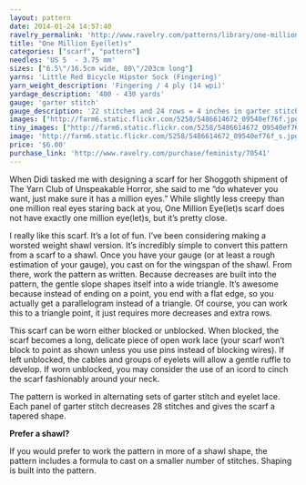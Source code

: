 ```yaml
---
layout: pattern
date: 2014-01-24 14:57:40
ravelry_permalink: 'http://www.ravelry.com/patterns/library/one-million-eyelets'
title: "One Million Eye(let)s"
categories: ["scarf", "pattern"]
needles: 'US 5  - 3.75 mm'
sizes: ["6.5\"/16.5cm wide, 80\"/203cm long"]
yarns: 'Little Red Bicycle Hipster Sock (Fingering)'
yarn_weight_description: 'Fingering / 4 ply (14 wpi)'
yardage_description: '400 - 430 yards'
gauge: 'garter stitch'
gauge_description: '22 stitches and 24 rows = 4 inches in garter stitch'
images: ["http://farm6.static.flickr.com/5258/5486614672_09540ef76f.jpg", "http://farm6.static.flickr.com/5013/5486614712_431be9c6a9.jpg", "http://farm6.static.flickr.com/5011/5486614800_f8a677abdc.jpg", "http://farm6.static.flickr.com/5298/5486018869_86f0629c4f.jpg", "http://images4.ravelrycache.com/uploads/feministy/55927245/shoggoth_008fix_medium.jpg", "http://farm6.static.flickr.com/5256/5486614890_67241fc031.jpg", "http://farm6.static.flickr.com/5016/5486018977_40733050e5.jpg"]
tiny_images: ["http://farm6.static.flickr.com/5258/5486614672_09540ef76f_s.jpg", "http://farm6.static.flickr.com/5013/5486614712_431be9c6a9_s.jpg", "http://farm6.static.flickr.com/5011/5486614800_f8a677abdc_s.jpg", "http://farm6.static.flickr.com/5298/5486018869_86f0629c4f_s.jpg", "http://images4.ravelrycache.com/uploads/feministy/55927245/shoggoth_008fix_square.jpg", "http://farm6.static.flickr.com/5256/5486614890_67241fc031_s.jpg", "http://farm6.static.flickr.com/5016/5486018977_40733050e5_s.jpg"]
image: 'http://farm6.static.flickr.com/5258/5486614672_09540ef76f_s.jpg'
price: '$6.00'
purchase_link: 'http://www.ravelry.com/purchase/feministy/70541'
---
```

<p>When Didi tasked me with designing a scarf for her Shoggoth shipment of The Yarn Club of Unspeakable Horror, she said to me “do whatever you want, just make sure it has a million eyes.” While slightly less creepy than one million real eyes staring back at you, One Million Eye(let)s scarf does not have exactly one million eye(let)s, but it’s pretty close.</p>

<p>I really like this scarf. It’s a lot of fun. I’ve been considering making a worsted weight shawl version. It’s incredibly simple to convert this pattern from a scarf to a shawl. Once you have your gauge (or at least a rough estimation of your gauge), you cast on for the wingspan of the shawl. From there, work the pattern as written. Because decreases are built into the pattern, the gentle slope shapes itself into a wide triangle. It’s awesome because instead of ending on a point, you end with a flat edge, so you actually get a parallelogram instead of a triangle. Of course, you can work this to a triangle point, it just requires more decreases and extra rows.</p>

<p>This scarf can be worn either blocked or unblocked. When blocked, the scarf becomes a long, delicate piece of open work lace (your scarf won’t block to point as shown unless you use pins instead of blocking wires). If left unblocked, the cables and groups of eyelets will allow a gentle ruffle to develop. If worn unblocked, you may consider the use of an icord to cinch the scarf fashionably around your neck.</p>

<p>The pattern is worked in alternating sets of garter stitch and eyelet lace. Each panel of garter stitch decreases 28 stitches and gives the scarf a tapered shape.</p>

<p><strong>Prefer a shawl?</strong></p>

<p>If you would prefer to work the pattern in more of a shawl shape, the pattern includes a formula to cast on a smaller number of stitches. Shaping is built into the pattern.</p>